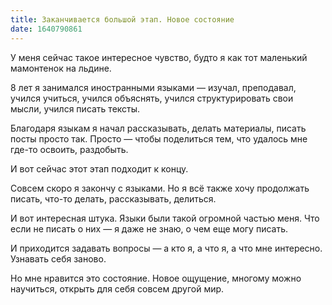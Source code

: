 ```yaml
---
title: Заканчивается большой этап. Новое состояние
date: 1640790861
---
```

У меня сейчас такое интересное чувство, будто я как тот маленький мамонтенок на льдине.

8 лет я занимался иностранными языками — изучал, преподавал, учился учиться, учился объяснять, учился структурировать свои мысли, учился писать тексты.

Благодаря языкам я начал рассказывать, делать материалы, писать посты просто так. Просто — чтобы поделиться тем, что удалось мне где-то освоить, раздобыть.

И вот сейчас этот этап подходит к концу.

Совсем скоро я закончу с языками. Но я всё также хочу продолжать писать, что-то делать, рассказывать, делиться.

И вот интересная штука. Языки были такой огромной частью меня. Что если не писать о них — я даже не знаю, о чем еще могу писать.

И приходится задавать вопросы — а кто я, а что я, а что мне интересно. Узнавать себя заново.

Но мне нравится это состояние. Новое ощущение, многому можно научиться, открыть для себя совсем другой мир.